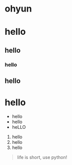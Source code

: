 # ohyun
# hello
## hello
### hello
## hello
# hello

* hello
* hello
* heLLO

1. hello
2. hello
3. hello

> life is short, use python!

